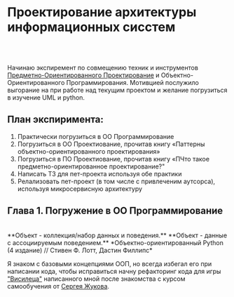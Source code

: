 # Проектирование архитектуры информационных сисстем
<br>
<br>

Начинаю экспиремент по совмещению техник и инструментов [Предметно-Ориентированного Проектирование](https://systems.education/what-is-domain-driven-design/) и Объектно-Ориентированного Программирования.
Мотивцией послужило выгорание на при работе над текущим проектом и желание погрузиться в изучение UML и python.


## План экспиримента:
1. Практически погрузиться в ОО Программирование
2. Погрузиться в ОО Проектиование, прочитав книгу «Паттерны объектно-ориентированного проектирования»
3. Погрузиться в ПО Проектиование, прочитав книгу «ПЧто такое предметно-ориентированное проектирование?"
4. Написать ТЗ для пет-проекта используя обе практики
5. Релализовать пет-проект (в том числе с привлеченим аутсорса), используя микросервисную архитектуру



## Глава 1. Погружение в ОО Программирование
<br>
**Объект - коллекция/набор данных и поведения.**
**Объект - данные с ассоциируемым поведением.**
*Объектно-ориентированный Python (4 издание) // Стивен Ф. Лотт, Дастин Филлипс*


Я знаком с базовыми концепциями ООП, но всегда избегал его при написании кода, чтобы исправиться начну рефакторинг кода для игры ["Висилеца"](https://github.com/sqrt495/OOP-python-learning/blob/main/Hangman.ipynb) написанного мной после знакомства с курсом самообучения от [Сергея Жукова](https://zhukovsd.github.io/python-backend-learning-course/).
